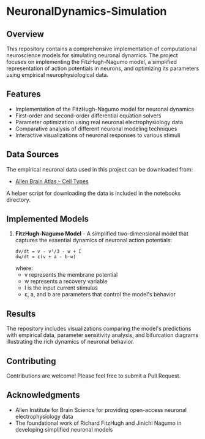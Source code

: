 # NeuronalDynamics-Simulation

## Overview
This repository contains a comprehensive implementation of computational neuroscience models for simulating neuronal dynamics. The project focuses on implementing the FitzHugh-Nagumo model, a simplified representation of action potentials in neurons, and optimizing its parameters using empirical neurophysiological data.

## Features
- Implementation of the FitzHugh-Nagumo model for neuronal dynamics
- First-order and second-order differential equation solvers
- Parameter optimization using real neuronal electrophysiology data
- Comparative analysis of different neuronal modeling techniques
- Interactive visualizations of neuronal responses to various stimuli

## Data Sources
The empirical neuronal data used in this project can be downloaded from:
- [Allen Brain Atlas - Cell Types](https://celltypes.brain-map.org/experiment/electrophysiology/474626527)

A helper script for downloading the data is included in the notebooks directory.

## Implemented Models
1. **FitzHugh-Nagumo Model** - A simplified two-dimensional model that captures the essential dynamics of neuronal action potentials:
   ```
   dv/dt = v - v³/3 - w + I
   dw/dt = ε(v + a - b·w)
   ```
   where:
   - v represents the membrane potential
   - w represents a recovery variable
   - I is the input current stimulus
   - ε, a, and b are parameters that control the model's behavior

## Results
The repository includes visualizations comparing the model's predictions with empirical data, parameter sensitivity analysis, and bifurcation diagrams illustrating the rich dynamics of neuronal behavior.

## Contributing
Contributions are welcome! Please feel free to submit a Pull Request.

## Acknowledgments
- Allen Institute for Brain Science for providing open-access neuronal electrophysiology data
- The foundational work of Richard FitzHugh and Jinichi Nagumo in developing simplified neuronal models
